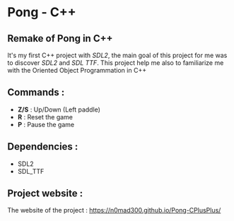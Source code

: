 # Pong - C++

## Remake of Pong in C++

It's my first C++ project with _SDL2_, the main goal of this project for me was to discover _SDL2_ and _SDL TTF_. This project help me also to familiarize me with the Oriented Object Programmation in C++

## Commands :

- **Z/S** : Up/Down (Left paddle)
- **R** : Reset the game
- **P** : Pause the game

## Dependencies :

- SDL2
- SDL_TTF

## Project website :

The website of the project : https://n0mad300.github.io/Pong-CPlusPlus/
